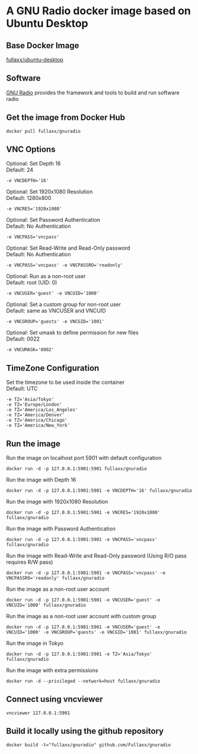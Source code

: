# A GNU Radio docker image based on Ubuntu Desktop

## Base Docker Image
[fullaxx/ubuntu-desktop](https://hub.docker.com/r/fullaxx/ubuntu-desktop)

## Software
[GNU Radio](https://www.gnuradio.org/) provides the framework and tools to build and run software radio

## Get the image from Docker Hub
```
docker pull fullaxx/gnuradio
```

## VNC Options
Optional: Set Depth 16 \
Default: 24
```
-e VNCDEPTH='16'
```
Optional: Set 1920x1080 Resolution \
Default: 1280x800
```
-e VNCRES='1920x1080'
```
Optional: Set Password Authentication \
Default: No Authentication
```
-e VNCPASS='vncpass'
```
Optional: Set Read-Write and Read-Only password \
Default: No Authentication
```
-e VNCPASS='vncpass' -e VNCPASSRO='readonly'
```
Optional: Run as a non-root user \
Default: root (UID: 0)
```
-e VNCUSER='guest' -e VNCUID='1000'
```
Optional: Set a custom group for non-root user \
Default: same as VNCUSER and VNCUID
```
-e VNCGROUP='guests' -e VNCGID='1001'
```
Optional: Set umask to define permission for new files \
Default: 0022
```
-e VNCUMASK='0002'
```

## TimeZone Configuration
Set the timezone to be used inside the container \
Default: UTC
```
-e TZ='Asia/Tokyo'
-e TZ='Europe/London'
-e TZ='America/Los_Angeles'
-e TZ='America/Denver'
-e TZ='America/Chicago'
-e TZ='America/New_York'
```

## Run the image
Run the image on localhost port 5901 with default configuration
```
docker run -d -p 127.0.0.1:5901:5901 fullaxx/gnuradio
```
Run the image with Depth 16
```
docker run -d -p 127.0.0.1:5901:5901 -e VNCDEPTH='16' fullaxx/gnuradio
```
Run the image with 1920x1080 Resolution
```
docker run -d -p 127.0.0.1:5901:5901 -e VNCRES='1920x1080' fullaxx/gnuradio
```
Run the image with Password Authentication
```
docker run -d -p 127.0.0.1:5901:5901 -e VNCPASS='vncpass' fullaxx/gnuradio
```
Run the image with Read-Write and Read-Only password (Using R/O pass requires R/W pass)
```
docker run -d -p 127.0.0.1:5901:5901 -e VNCPASS='vncpass' -e VNCPASSRO='readonly' fullaxx/gnuradio
```
Run the image as a non-root user account
```
docker run -d -p 127.0.0.1:5901:5901 -e VNCUSER='guest' -e VNCUID='1000' fullaxx/gnuradio
```
Run the image as a non-root user account with custom group
```
docker run -d -p 127.0.0.1:5901:5901 -e VNCUSER='guest' -e VNCUID='1000' -e VNCGROUP='guests' -e VNCGID='1001' fullaxx/gnuradio
```
Run the image in Tokyo
```
docker run -d -p 127.0.0.1:5901:5901 -e TZ='Asia/Tokyo' fullaxx/gnuradio
```
Run the image with extra permissions
```
docker run -d --privileged --network=host fullaxx/gnuradio
```

## Connect using vncviewer
```
vncviewer 127.0.0.1:5901
```

## Build it locally using the github repository
```
docker build -t="fullaxx/gnuradio" github.com/Fullaxx/gnuradio
```
